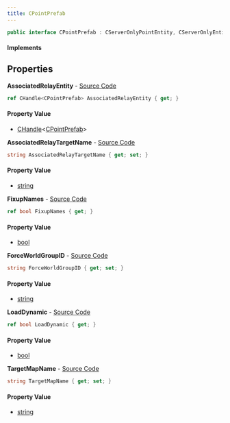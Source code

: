 ```yaml
---
title: CPointPrefab
---
```


```csharp
public interface CPointPrefab : CServerOnlyPointEntity, CServerOnlyEntity, CBaseEntity, CEntityInstance, ISchemaClass<CEntityInstance>, ISchemaClass<CBaseEntity>, ISchemaClass<CServerOnlyEntity>, ISchemaClass<CServerOnlyPointEntity>, ISchemaClass<CPointPrefab>, ISchemaField, ISchemaClass, INativeHandle
```

#### Implements

## Properties

**AssociatedRelayEntity** - [Source Code](https://github.com/swiftly-solution/swiftlys2/blob/main/managed/src/SwiftlyS2.Generated/Schemas/Interfaces/CPointPrefab.cs#L26)

```csharp
ref CHandle<CPointPrefab> AssociatedRelayEntity { get; }
```

#### Property Value

- [CHandle](/docs/api/shared/natives/chandle-1)<[CPointPrefab](/docs/api/shared/schemadefinitions/cpointprefab)>

**AssociatedRelayTargetName** - [Source Code](https://github.com/swiftly-solution/swiftlys2/blob/main/managed/src/SwiftlyS2.Generated/Schemas/Interfaces/CPointPrefab.cs#L20)

```csharp
string AssociatedRelayTargetName { get; set; }
```

#### Property Value

- [string](https://learn.microsoft.com/dotnet/api/system.string)

**FixupNames** - [Source Code](https://github.com/swiftly-solution/swiftlys2/blob/main/managed/src/SwiftlyS2.Generated/Schemas/Interfaces/CPointPrefab.cs#L22)

```csharp
ref bool FixupNames { get; }
```

#### Property Value

- [bool](https://learn.microsoft.com/dotnet/api/system.boolean)

**ForceWorldGroupID** - [Source Code](https://github.com/swiftly-solution/swiftlys2/blob/main/managed/src/SwiftlyS2.Generated/Schemas/Interfaces/CPointPrefab.cs#L18)

```csharp
string ForceWorldGroupID { get; set; }
```

#### Property Value

- [string](https://learn.microsoft.com/dotnet/api/system.string)

**LoadDynamic** - [Source Code](https://github.com/swiftly-solution/swiftlys2/blob/main/managed/src/SwiftlyS2.Generated/Schemas/Interfaces/CPointPrefab.cs#L24)

```csharp
ref bool LoadDynamic { get; }
```

#### Property Value

- [bool](https://learn.microsoft.com/dotnet/api/system.boolean)

**TargetMapName** - [Source Code](https://github.com/swiftly-solution/swiftlys2/blob/main/managed/src/SwiftlyS2.Generated/Schemas/Interfaces/CPointPrefab.cs#L16)

```csharp
string TargetMapName { get; set; }
```

#### Property Value

- [string](https://learn.microsoft.com/dotnet/api/system.string)

